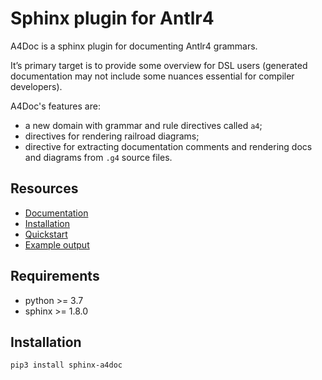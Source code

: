 # Sphinx plugin for Antlr4

A4Doc is a sphinx plugin for documenting Antlr4 grammars.

It’s primary target is to provide some overview for DSL users
(generated documentation may not include some nuances essential
for compiler developers).

A4Doc's features are:

- a new domain with grammar and rule directives called ``a4``;
- directives for rendering railroad diagrams;
- directive for extracting documentation comments and rendering docs and
  diagrams from `.g4` source files.

<!--- cut --->

## Resources

- [Documentation](https://amatanhead.github.io/sphinx-a4doc/)
- [Installation](https://amatanhead.github.io/sphinx-a4doc/#installation)
- [Quickstart](https://amatanhead.github.io/sphinx-a4doc/#quickstart)
- [Example output](https://amatanhead.github.io/sphinx-a4doc/#example-output)

## Requirements

- python >= 3.7
- sphinx >= 1.8.0

## Installation

```sh
pip3 install sphinx-a4doc
```

